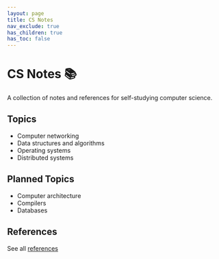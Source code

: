 ```yaml
---
layout: page
title: CS Notes
nav_exclude: true
has_children: true
has_toc: false
---
```


# CS Notes 📚

A collection of notes and references for self-studying computer science.

## Topics

- Computer networking
- Data structures and algorithms
- Operating systems
- Distributed systems

## Planned Topics

- Computer architecture
- Compilers
- Databases

## References

See all [references](/references)
